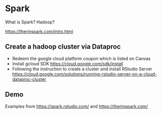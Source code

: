 # Spark

What is Spark? Hadoop?

https://therinspark.com/intro.html


## Create a hadoop cluster via Dataproc

- Redeem the google cloud platform coupon which is listed on Canvas
- Install gcloud SDK https://cloud.google.com/sdk/install
- Following the instruction to create a cluster and install RStudio Server https://cloud.google.com/solutions/running-rstudio-server-on-a-cloud-dataproc-cluster



## Demo

Examples from https://spark.rstudio.com/ and https://therinspark.com/